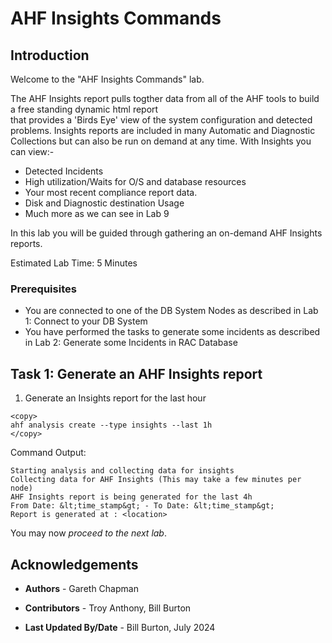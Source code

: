 # AHF Insights Commands 

## Introduction

Welcome to the "AHF Insights Commands" lab.

The AHF Insights report pulls togther data from all of the AHF tools to build a free standing dynamic html report  
that provides a 'Birds Eye' view of the system configuration and detected problems.
Insights reports are included in many Automatic and Diagnostic Collections but can also be run on demand at any time.
With Insights you can view:-
- Detected Incidents
- High utilization/Waits for O/S and database resources 
- Your most recent compliance report data.
- Disk and Diagnostic destination Usage
- Much more as we can see in Lab 9


In this lab you will be guided through gathering an on-demand AHF Insights reports.

Estimated Lab Time: 5 Minutes

### Prerequisites
- You are connected to one of the DB System Nodes as described in Lab 1: Connect to your DB System
- You have performed the tasks to generate some incidents as described in Lab 2: Generate some Incidents in RAC Database


## Task 1:  Generate an AHF Insights report
1.  Generate an Insights report for the last hour
```
<copy>
ahf analysis create --type insights --last 1h
</copy>
```
Command Output:
```
Starting analysis and collecting data for insights
Collecting data for AHF Insights (This may take a few minutes per node)
AHF Insights report is being generated for the last 4h
From Date: &lt;time_stamp&gt; - To Date: &lt;time_stamp&gt;
Report is generated at : <location>
```


You may now *proceed to the next lab*.  

## Acknowledgements

* **Authors** - Gareth Chapman
* **Contributors** - Troy Anthony, Bill Burton

* **Last Updated By/Date** - Bill Burton, July  2024
